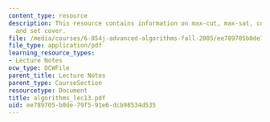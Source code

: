 ```yaml
---
content_type: resource
description: This resource contains information on max-cut, max-sat, combined algorithm,
  and set cover.
file: /media/courses/6-854j-advanced-algorithms-fall-2005/ee789705b0de79f591e6dcb98534d535_algorithms_lec13.pdf
file_type: application/pdf
learning_resource_types:
- Lecture Notes
ocw_type: OCWFile
parent_title: Lecture Notes
parent_type: CourseSection
resourcetype: Document
title: algorithms_lec13.pdf
uid: ee789705-b0de-79f5-91e6-dcb98534d535
---
```

